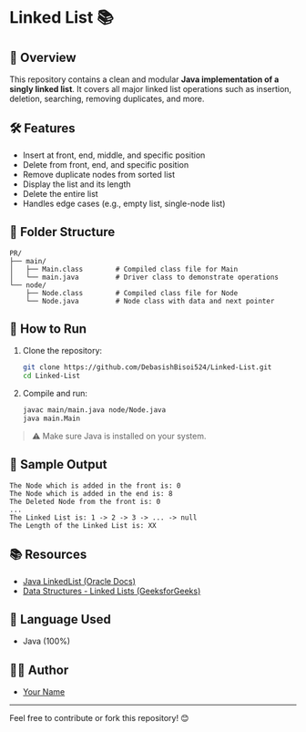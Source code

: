 # Linked List 📚

## 📌 Overview

This repository contains a clean and modular **Java implementation of a singly linked list**. It covers all major linked list operations such as insertion, deletion, searching, removing duplicates, and more.

## 🛠 Features

- Insert at front, end, middle, and specific position
- Delete from front, end, and specific position
- Remove duplicate nodes from sorted list
- Display the list and its length
- Delete the entire list
- Handles edge cases (e.g., empty list, single-node list)

## 📂 Folder Structure

```
PR/
├── main/
│   ├── Main.class        # Compiled class file for Main
│   └── main.java         # Driver class to demonstrate operations
└── node/
    ├── Node.class        # Compiled class file for Node
    └── Node.java         # Node class with data and next pointer
```

## 🚀 How to Run

1. Clone the repository:
   ```bash
   git clone https://github.com/DebasishBisoi524/Linked-List.git
   cd Linked-List
   ```

2. Compile and run:
   ```bash
   javac main/main.java node/Node.java
   java main.Main
   ```

> ⚠️ Make sure Java is installed on your system.

## 🧪 Sample Output

```
The Node which is added in the front is: 0
The Node which is added in the end is: 8
The Deleted Node from the front is: 0
...
The Linked List is: 1 -> 2 -> 3 -> ... -> null
The Length of the Linked List is: XX
```

## 📚 Resources

- [Java LinkedList (Oracle Docs)](https://docs.oracle.com/javase/8/docs/api/java/util/LinkedList.html)
- [Data Structures - Linked Lists (GeeksforGeeks)](https://www.geeksforgeeks.org/data-structures/linked-list/)

## 📌 Language Used

- Java (100%)

## 👨‍💻 Author

- [Your Name](https://github.com/DebasishBisoi524)

---

Feel free to contribute or fork this repository! 😊
